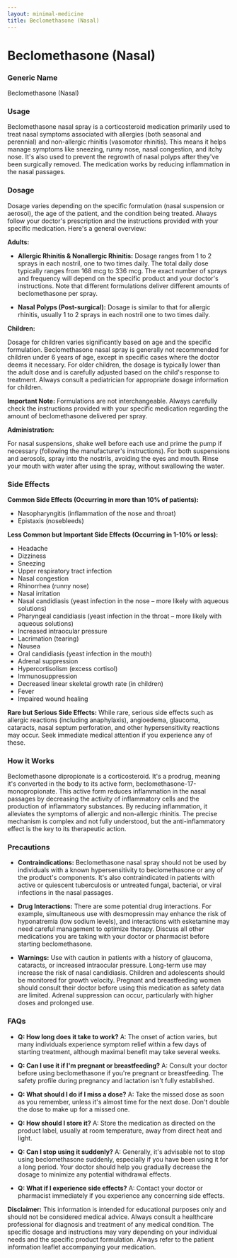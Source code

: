 ```yaml
---
layout: minimal-medicine
title: Beclomethasone (Nasal)
---
```


# Beclomethasone (Nasal)
### Generic Name
Beclomethasone (Nasal)

### Usage

Beclomethasone nasal spray is a corticosteroid medication primarily used to treat nasal symptoms associated with allergies (both seasonal and perennial) and non-allergic rhinitis (vasomotor rhinitis).  This means it helps manage symptoms like sneezing, runny nose, nasal congestion, and itchy nose.  It's also used to prevent the regrowth of nasal polyps after they've been surgically removed.  The medication works by reducing inflammation in the nasal passages.


### Dosage

Dosage varies depending on the specific formulation (nasal suspension or aerosol), the age of the patient, and the condition being treated.  Always follow your doctor's prescription and the instructions provided with your specific medication.  Here's a general overview:

**Adults:**

* **Allergic Rhinitis & Nonallergic Rhinitis:**  Dosage ranges from 1 to 2 sprays in each nostril, one to two times daily. The total daily dose typically ranges from 168 mcg to 336 mcg.  The exact number of sprays and frequency will depend on the specific product and your doctor's instructions.  Note that different formulations deliver different amounts of beclomethasone per spray.

* **Nasal Polyps (Post-surgical):**  Dosage is similar to that for allergic rhinitis, usually 1 to 2 sprays in each nostril one to two times daily.

**Children:**

Dosage for children varies significantly based on age and the specific formulation.  Beclomethasone nasal spray is generally not recommended for children under 6 years of age, except in specific cases where the doctor deems it necessary.  For older children, the dosage is typically lower than the adult dose and is carefully adjusted based on the child's response to treatment.  Always consult a pediatrician for appropriate dosage information for children.

**Important Note:**  Formulations are not interchangeable.  Always carefully check the instructions provided with your specific medication regarding the amount of beclomethasone delivered per spray.

**Administration:**

For nasal suspensions, shake well before each use and prime the pump if necessary (following the manufacturer's instructions).  For both suspensions and aerosols, spray into the nostrils, avoiding the eyes and mouth.  Rinse your mouth with water after using the spray, without swallowing the water.


### Side Effects

**Common Side Effects (Occurring in more than 10% of patients):**

* Nasopharyngitis (inflammation of the nose and throat)
* Epistaxis (nosebleeds)

**Less Common but Important Side Effects (Occurring in 1-10% or less):**

* Headache
* Dizziness
* Sneezing
* Upper respiratory tract infection
* Nasal congestion
* Rhinorrhea (runny nose)
* Nasal irritation
* Nasal candidiasis (yeast infection in the nose – more likely with aqueous solutions)
* Pharyngeal candidiasis (yeast infection in the throat – more likely with aqueous solutions)
* Increased intraocular pressure
* Lacrimation (tearing)
* Nausea
* Oral candidiasis (yeast infection in the mouth)
* Adrenal suppression
* Hypercortisolism (excess cortisol)
* Immunosuppression
* Decreased linear skeletal growth rate (in children)
* Fever
* Impaired wound healing

**Rare but Serious Side Effects:**  While rare, serious side effects such as allergic reactions (including anaphylaxis), angioedema, glaucoma, cataracts, nasal septum perforation, and other hypersensitivity reactions may occur.  Seek immediate medical attention if you experience any of these.


### How it Works

Beclomethasone dipropionate is a corticosteroid.  It's a prodrug, meaning it's converted in the body to its active form, beclomethasone-17-monopropionate. This active form reduces inflammation in the nasal passages by decreasing the activity of inflammatory cells and the production of inflammatory substances.  By reducing inflammation, it alleviates the symptoms of allergic and non-allergic rhinitis. The precise mechanism is complex and not fully understood, but the anti-inflammatory effect is the key to its therapeutic action.


### Precautions

* **Contraindications:** Beclomethasone nasal spray should not be used by individuals with a known hypersensitivity to beclomethasone or any of the product's components.  It's also contraindicated in patients with active or quiescent tuberculosis or untreated fungal, bacterial, or viral infections in the nasal passages.

* **Drug Interactions:**  There are some potential drug interactions. For example, simultaneous use with desmopressin may enhance the risk of hyponatremia (low sodium levels), and interactions with esketamine may need careful management to optimize therapy. Discuss all other medications you are taking with your doctor or pharmacist before starting beclomethasone.

* **Warnings:**  Use with caution in patients with a history of glaucoma, cataracts, or increased intraocular pressure.  Long-term use may increase the risk of nasal candidiasis.  Children and adolescents should be monitored for growth velocity.  Pregnant and breastfeeding women should consult their doctor before using this medication as safety data are limited.  Adrenal suppression can occur, particularly with higher doses and prolonged use.


### FAQs

* **Q: How long does it take to work?** A: The onset of action varies, but many individuals experience symptom relief within a few days of starting treatment, although maximal benefit may take several weeks.

* **Q: Can I use it if I'm pregnant or breastfeeding?** A: Consult your doctor before using beclomethasone if you're pregnant or breastfeeding. The safety profile during pregnancy and lactation isn't fully established.

* **Q: What should I do if I miss a dose?** A: Take the missed dose as soon as you remember, unless it's almost time for the next dose. Don't double the dose to make up for a missed one.

* **Q: How should I store it?** A: Store the medication as directed on the product label, usually at room temperature, away from direct heat and light.

* **Q: Can I stop using it suddenly?** A:  Generally, it's advisable not to stop using beclomethasone suddenly, especially if you have been using it for a long period.  Your doctor should help you gradually decrease the dosage to minimize any potential withdrawal effects.

* **Q: What if I experience side effects?** A: Contact your doctor or pharmacist immediately if you experience any concerning side effects.


**Disclaimer:** This information is intended for educational purposes only and should not be considered medical advice. Always consult a healthcare professional for diagnosis and treatment of any medical condition.  The specific dosage and instructions may vary depending on your individual needs and the specific product formulation.  Always refer to the patient information leaflet accompanying your medication.
